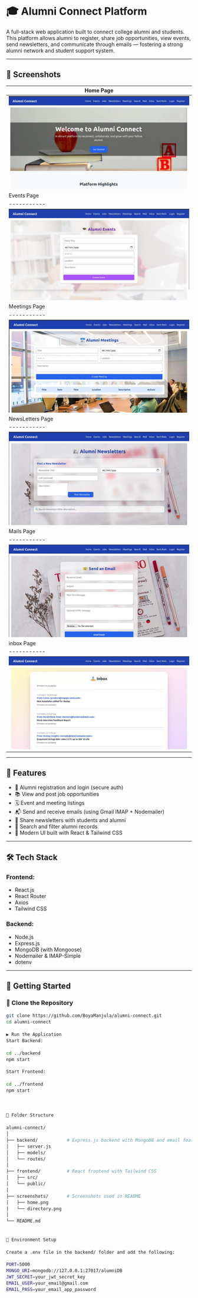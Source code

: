 # 🎓 Alumni Connect Platform

A full-stack web application built to connect college alumni and students. This platform allows alumni to register, share job opportunities, view events, send newsletters, and communicate through emails — fostering a strong alumni network and student support system.

---

## 📸 Screenshots


| Home Page |
|-----------|
| ![Home](./screenshots/home.jpeg) |
| Events Page |
|-----------|
| ![Home](./screenshots/events.jpeg) |
| Meetings Page |
|-----------|
| ![Home](./screenshots/meetings.jpeg) |
| NewsLetters Page |
|-----------|
| ![Home](./screenshots/newsletters.jpeg) |
| Mails Page |
|-----------|
| ![Home](./screenshots/mail.jpeg) |
| inbox Page |
|-----------|
| ![Home](./screenshots/inbox.jpeg) |


---

## 🔧 Features

- 👤 Alumni registration and login (secure auth)
- 📚 View and post job opportunities
- 🗓️ Event and meeting listings
- 📬 Send and receive emails (using Gmail IMAP + Nodemailer)
- 📖 Share newsletters with students and alumni
- 🔎 Search and filter alumni records
- 🎨 Modern UI built with React & Tailwind CSS

---

## 🛠️ Tech Stack

### Frontend:
- React.js
- React Router
- Axios
- Tailwind CSS

### Backend:
- Node.js
- Express.js
- MongoDB (with Mongoose)
- Nodemailer & IMAP-Simple
- dotenv

---

## 🚀 Getting Started

### 🔽 Clone the Repository

```bash
git clone https://github.com/BoyaManjula/alumni-connect.git
cd alumni-connect

▶️ Run the Application
Start Backend:

cd ../backend
npm start

Start Frontend:

cd ../frontend
npm start



📁 Folder Structure

alumni-connect/
│
├── backend/           # Express.js backend with MongoDB and email features
│   ├── server.js
│   ├── models/
│   └── routes/
│
├── frontend/          # React frontend with Tailwind CSS
│   ├── src/
│   └── public/
│
├── screenshots/       # Screenshots used in README
│   ├── home.png
│   └── directory.png
│
└── README.md


🔐 Environment Setup

Create a .env file in the backend/ folder and add the following:

PORT=5000
MONGO_URI=mongodb://127.0.0.1:27017/alumniDB
JWT_SECRET=your_jwt_secret_key
EMAIL_USER=your_email@gmail.com
EMAIL_PASS=your_email_app_password
